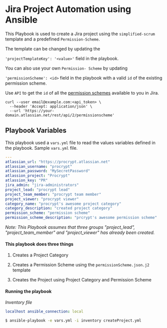# Jira Project Automation using Ansible
This Playbook is used to create a Jira project using the `simplified-scrum` template and a predefined `Permission-Scheme`.

The template can be changed by updating the

`'projectTemplateKey': '<value>'` field in the playbook.

You can also use your own `Permission- Scheme` by updating

`'permissionScheme': <id>` field in the playbook with a valid `id` of the existing permission scheme.

Use `API` to get the `id` of all the [permission schemes](https://developer.atlassian.com/cloud/jira/platform/rest/#api-api-2-permissionscheme-get) available to you in Jira.

```curl
curl --user email@example.com:<api_token> \
  --header 'Accept: application/json' \
  --url 'https://your-domain.atlassian.net/rest/api/2/permissionscheme'
```  
  

## Playbook Variables
This playbook used a `vars.yml` file to read the values variables defined in the playbook.
Sample `vars.yml` file.
```yaml
---
atlassian_url: "https://procrypt.atlassian.net"
atlassian_username: "procrypt"
atlassian_password: "MySecretPassword"
atlassion_project: "Procrypt"
atlassion_key: "PR"
jira_admin: "jira-administrators"
project_lead: "procrypt lead"
project_team_member: "procrypt team member"
project_viewer: "procrypt viewer"
category_name: "procrypt's awesome project category"
category_description: "created project category"
permission_scheme: "permission scheme"
permission_scheme_description: "prcrypt's awesome permission scheme"
```

*Note: 
This Playbook assumes that three groups "project_lead", "project_team_member" and "project_viewer" has already been created.*

#### This playbook does three things
1.  Creates a Project Category

2.  Creates a Permission Scheme using the `permissionScheme.json.j2` template

3.  Creates the Project using Project Category and Permission Scheme


#### Running the playbook
*Inventory file*
```yaml
localhost ansible_connection: local
```

```bash
$ ansible-playbook -e vars.yml -i inventory createProject.yml
```


